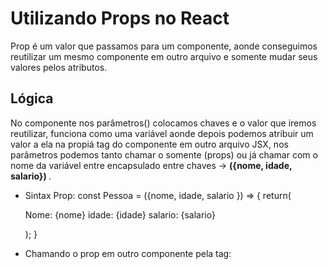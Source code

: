# Utilizando Props no React

Prop é um valor que passamos para um componente, aonde conseguimos reutilizar um mesmo componente em outro arquivo e somente mudar seus valores pelos atributos.<br>

## Lógica

No componente nos parâmetros() colocamos chaves e o valor que iremos reutilizar, funciona como uma variável aonde depois podemos atribuir um valor a ela na propiá tag do componente em outro arquivo JSX, nos parâmetros podemos tanto chamar o somente (props) ou já chamar com o nome da variável entre encapsulado entre chaves -> <strong> ({nome, idade, salario}) </strong>.<br>

- Sintax Prop: const Pessoa = ({nome, idade, salario }) => {
	return(
		<div>
			<p>Nome: {nome} idade: {idade} salario: {salario}</p>
		</div>
	);
}

- Chamando o prop em outro componente pela tag: <Pessoa nome="Gabriel" idade="22" salario="9999"/>